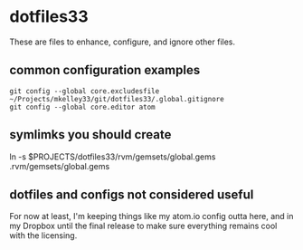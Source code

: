 # dotfiles33

These are files to enhance, configure, and ignore other files.

## common configuration examples

    git config --global core.excludesfile ~/Projects/mkelley33/git/dotfiles33/.global.gitignore
    git config --global core.editor atom

## symlimks you should create
ln -s $PROJECTS/dotfiles33/rvm/gemsets/global.gems .rvm/gemsets/global.gems

## dotfiles and configs not considered useful

For now at least, I'm keeping things like my atom.io config outta here, and in
my Dropbox until the final release to make sure everything remains cool
with the licensing.
